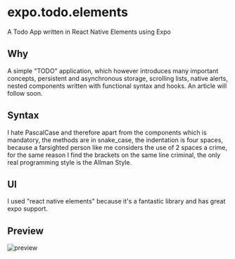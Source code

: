 # expo.todo.elements
A Todo App written in React Native Elements using Expo

## Why
A simple "TODO" application, which however introduces many important concepts, persistent and asynchronous storage, scrolling lists, native alerts, nested components written with functional syntax and hooks.
An article will follow soon.

## Syntax
I hate PascalCase and therefore apart from the components which is mandatory, the methods are in snake_case, the indentation is four spaces, because a farsighted person like me considers the use of 2 spaces a crime, for the same reason I find the brackets on the same line criminal, the only real programming style is the Allman Style.

## UI
I used "react native elements" because it's a fantastic library and has great expo support.

## Preview
![preview](https://michelangelo.altervista.org/videos/todo.app.gif "preview")
